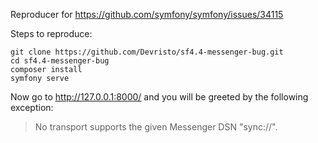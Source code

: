 Reproducer for https://github.com/symfony/symfony/issues/34115

Steps to reproduce:

```shell script
git clone https://github.com/Devristo/sf4.4-messenger-bug.git
cd sf4.4-messenger-bug
composer install
symfony serve
``` 

Now go to http://127.0.0.1:8000/ and you will be greeted by the following exception:

> No transport supports the given Messenger DSN "sync://".
